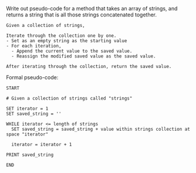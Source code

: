 Write out pseudo-code for a method that takes an array of strings, and returns a string that is all those strings concatenated together.

```
Given a collection of strings,

Iterate through the collection one by one.
- Set as an empty string as the starting value
- For each iteration,
  - Append the current value to the saved value.
  - Reassign the modified saved value as the saved value.

After iterating through the collection, return the saved value.
```

Formal pseudo-code:
```
START

# Given a collection of strings called "strings"

SET iterator = 1
SET saved_string = ''

WHILE iterator <= length of strings
  SET saved_string = saved_string + value within strings collection at space "iterator"

  iterator = iterator + 1

PRINT saved_string

END
```